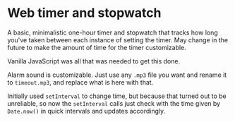 # Web timer and stopwatch
A basic, minimalistic one-hour timer and stopwatch that tracks how long you've taken between each instance of setting the timer. May change in the future to make the amount of time for the timer customizable.

Vanilla JavaScript was all that was needed to get this done.

Alarm sound is customizable. Just use any `.mp3` file you want and rename it to `timeout.mp3`, and replace what is here with that.

Initially used `setInterval` to change time, but because that turned out to be unreliable, so now the `setInterval` calls just check with the time given by `Date.now()` in quick intervals and updates accordingly.
